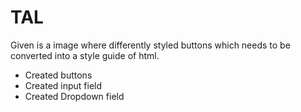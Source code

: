 # TAL
Given is a image where differently styled buttons which needs to be converted into a style guide of html.

- Created buttons
- Created input field
- Created Dropdown field
